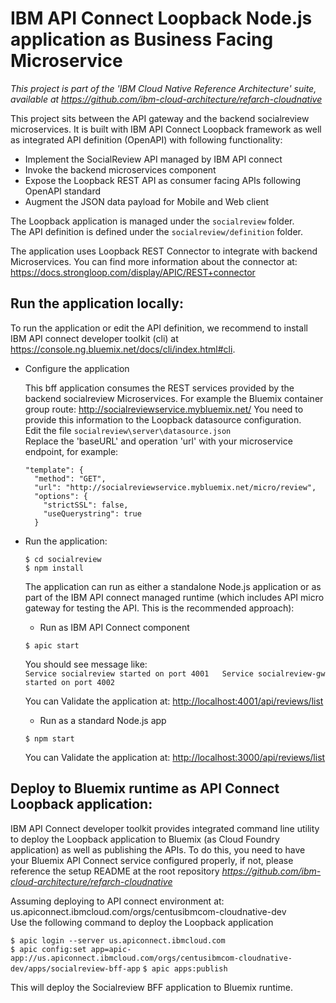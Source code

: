 # IBM API Connect Loopback Node.js application as Business Facing Microservice

*This project is part of the 'IBM Cloud Native Reference Architecture' suite, available at
https://github.com/ibm-cloud-architecture/refarch-cloudnative*

This project sits between the API gateway and the backend socialreview microservices. It is built with IBM API Connect Loopback framework as well as integrated API definition (OpenAPI) with following functionality:

 - Implement the SocialReview API managed by IBM API connect
 - Invoke the backend microservices component
 - Expose the Loopback REST API as consumer facing APIs following OpenAPI standard
 - Augment the JSON data payload for Mobile and Web client

The Loopback application is managed under the `socialreview` folder.  
The API definition is defined under the `socialreview/definition` folder.

The application uses Loopback REST Connector to integrate with backend Microservices. You can find more information about the connector at: https://docs.strongloop.com/display/APIC/REST+connector

## Run the application locally:

To run the application or edit the API definition, we recommend to install IBM API connect developer toolkit (cli) at https://console.ng.bluemix.net/docs/cli/index.html#cli.

- Configure the application

  This bff application consumes the REST services provided by the backend socialreview Microservices. For example the Bluemix container group route: http://socialreviewservice.mybluemix.net/
  You need to provide this information to the Loopback datasource configuration.   
  Edit the file `socialreview\server\datasource.json`  
  Replace the 'baseURL' and operation 'url' with your microservice endpoint, for example:

  ```
  "template": {
    "method": "GET",
    "url": "http://socialreviewservice.mybluemix.net/micro/review",
    "options": {
      "strictSSL": false,
      "useQuerystring": true
    }
  ```

- Run the application:

  `$ cd socialreview`  
  `$ npm install`  

  The application can run as either a standalone Node.js application or as part of the IBM API connect managed runtime (which includes API micro gateway for testing the API. This is the recommended approach):

  - Run as IBM API Connect component

   `$ apic start`

   You should see message like:  
   `Service socialreview started on port 4001  
    Service socialreview-gw started on port 4002`

    You can Validate the application at:
    [http://localhost:4001/api/reviews/list](http://localhost:4001/api/reviews/list)  

  - Run as a standard Node.js app

  `$ npm start`

  You can Validate the application at:
  [http://localhost:3000/api/reviews/list](http://localhost:3000/api/reviews/list)  


## Deploy to Bluemix runtime as API Connect Loopback application:

IBM API Connect developer toolkit provides integrated command line utility to deploy the Loopback application to Bluemix (as Cloud Foundry application) as well as publishing the APIs. To do this, you need to have your Bluemix API Connect service configured properly, if not, please reference the setup README at the root repository *https://github.com/ibm-cloud-architecture/refarch-cloudnative*

Assuming deploying to API connect environment at: us.apiconnect.ibmcloud.com/orgs/centusibmcom-cloudnative-dev  
Use the following command to deploy the Loopback application

   `$ apic login --server us.apiconnect.ibmcloud.com`  
   `$ apic config:set app=apic-app://us.apiconnect.ibmcloud.com/orgs/centusibmcom-cloudnative-dev/apps/socialreview-bff-app`  `$ apic apps:publish`

   This will deploy the Socialreview BFF application to Bluemix runtime.

   
